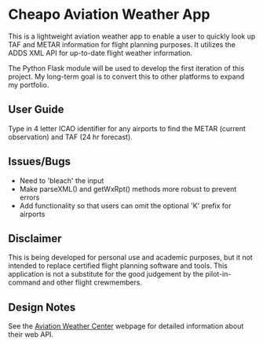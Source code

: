 # Cheapo Aviation Weather App
This is a lightweight aviation weather app to enable a user to quickly look up TAF and METAR information for flight planning purposes. It utilizes the ADDS XML API for up-to-date flight weather information. 

The Python Flask module will be used to develop the first iteration of this project. My long-term goal is to convert this to other platforms to expand my portfolio. 

## User Guide
Type in 4 letter ICAO identifier for any airports to find the METAR (current observation) and TAF (24 hr forecast). 

## Issues/Bugs
* Need to 'bleach' the input
* Make parseXML() and getWxRpt() methods more robust to prevent errors
* Add functionality so that users can omit the optional 'K' prefix for airports

## Disclaimer
This is being developed for personal use and academic purposes, but it not intended to replace certified flight planning software and tools. This application is not a substitute for the good judgement by the pilot-in-command and other flight crewmembers. 

## Design Notes
See the [Aviation Weather Center](https://www.aviationweather.gov/dataserver/example?datatype=metar) webpage for detailed information about their web API. 


